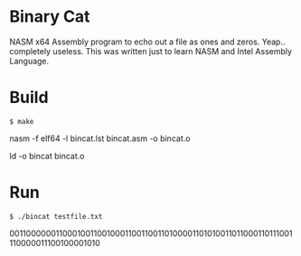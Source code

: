 Binary Cat
==========

NASM x64 Assembly program to echo out a file as ones and zeros.
Yeap.. completely useless.  This was written just to learn
NASM and Intel Assembly Language.

Build
=====

    $ make

nasm -f elf64 -l bincat.lst bincat.asm -o bincat.o

ld -o bincat bincat.o

Run
===

    $ ./bincat testfile.txt 

0011000000110001001100100011001100110100001101010011011000110111001110000011100100001010
